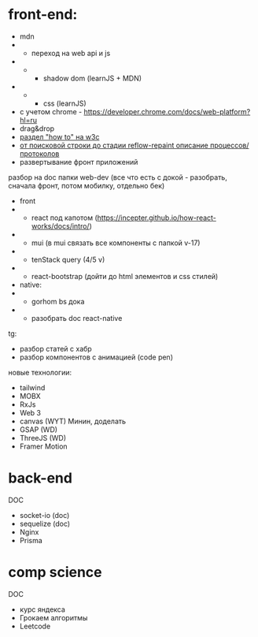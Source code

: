 # front-end:

<!-- notes -->
<!-- notes-work заполнять параллельно с задачами -->

- mdn
- - переход на web api и js
- - - shadow dom (learnJS + MDN)
- - - css (learnJS)
- с учетом chrome - https://developer.chrome.com/docs/web-platform?hl=ru
- drag&drop
- [раздел "how to" на w3c](https://www.w3schools.com/howto/default.asp)
- [от поисковой строки до стадии reflow-repaint описание процессов/протоколов](./comp-science/networking.md)
- развертывание фронт приложений

<!-- папка web-dev -->

разбор на doc папки web-dev (все что есть с докой - разобрать, сначала фронт, потом мобилку, отдельно бек)

- front
- - react под капотом (https://incepter.github.io/how-react-works/docs/intro/)
- - mui (в mui связать все компоненты с папкой v-17)
- - tenStack query (4/5 v)
- - react-bootstrap (дойти до html элементов и css стилей)
- native:
- - gorhom bs дока
- - разобрать doc react-native

tg:

- разбор статей с хабр
- разбор компонентов с анимацией (code pen)

новые технологии:

- tailwind
- MOBX
- RxJs
- Web 3
  <!-- графика -->
- canvas (WYT) Минин, доделать
- GSAP (WD)
- ThreeJS (WD)
- Framer Motion

# back-end

DOC

- socket-io (doc)
- sequelize (doc)
- Nginx
- Prisma

# comp science

DOC

- курс яндекса
- Грокаем алгоритмы
- Leetcode
